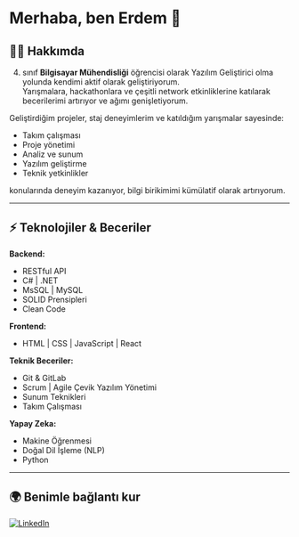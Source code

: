 # Merhaba, ben Erdem 👋

## 👨‍💻 Hakkımda
4. sınıf **Bilgisayar Mühendisliği** öğrencisi olarak Yazılım Geliştirici olma yolunda kendimi aktif olarak geliştiriyorum.  
Yarışmalara, hackathonlara ve çeşitli network etkinliklerine katılarak becerilerimi artırıyor ve ağımı genişletiyorum.  

Geliştirdiğim projeler, staj deneyimlerim ve katıldığım yarışmalar sayesinde:  
- Takım çalışması  
- Proje yönetimi  
- Analiz ve sunum  
- Yazılım geliştirme  
- Teknik yetkinlikler  

konularında deneyim kazanıyor, bilgi birikimimi kümülatif olarak artırıyorum.  

---

## ⚡ Teknolojiler & Beceriler

**Backend:**  
- RESTful API  
- C# | .NET  
- MsSQL | MySQL  
- SOLID Prensipleri  
- Clean Code  

**Frontend:**  
- HTML | CSS | JavaScript | React  

**Teknik Beceriler:**  
- Git & GitLab  
- Scrum | Agile Çevik Yazılım Yönetimi  
- Sunum Teknikleri  
- Takım Çalışması  

**Yapay Zeka:**  
- Makine Öğrenmesi  
- Doğal Dil İşleme (NLP)  
- Python  

---

## 🌍 Benimle bağlantı kur
[![LinkedIn](https://img.shields.io/badge/LinkedIn-blue?style=for-the-badge&logo=linkedin)](https://www.linkedin.com/in/alierdembaltaci)
